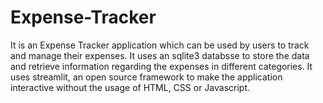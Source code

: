 # Expense-Tracker

It is an Expense Tracker application which can be used by users to track and manage their expenses. It uses an sqlite3 databsse to store the data and retrieve information regarding the expenses in different categories. It uses streamlit, an open source framework to make the application interactive without the usage of HTML, CSS or Javascript.
